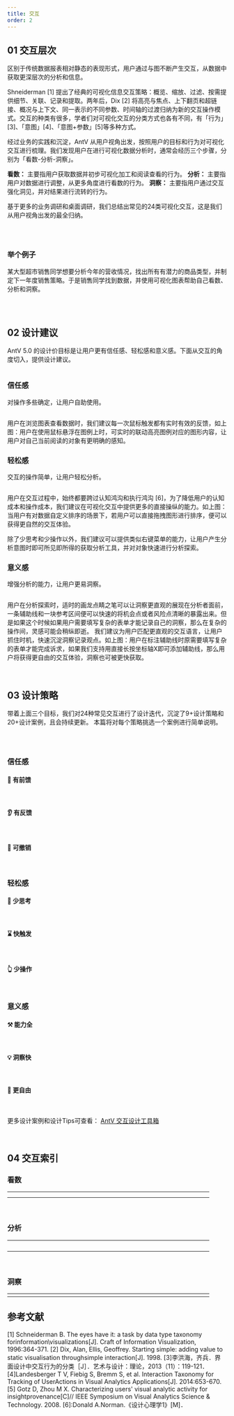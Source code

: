 ```yaml
---
title: 交互
order: 2
---
```


## 01 交互层次

区别于传统数据报表相对静态的表现形式，用户通过与图不断产生交互，从数据中获取更深层次的分析和信息。

Shneiderman [1] 提出了经典的可视化信息交互策略：概览、缩放、过滤、按需提供细节、关联、记录和提取。两年后，Dix [2] 将高亮与焦点、上下翻页和超链接、概况与上下文、同一表示的不同参数、时间轴的过渡归纳为新的交互操作模式。交互的种类有很多，学者们对可视化交互的分类方式也各有不同，有「行为」[3]、「意图」[4]、「意图+参数」[5]等多种方式。

经过业务的实践和沉淀，AntV 从用户视角出发，按照用户的目标和行为对可视化交互进行梳理。我们发现用户在进行可视化数据分析时，通常会经历三个步骤，分别为「看数-分析-洞察」。

**看数：** 主要指用户获取数据并初步可视化加工和阅读查看的行为。
**分析：** 主要指用户对数据进行调整，从更多角度进行看数的行为。
**洞察：** 主要指用户通过交互强化洞见，并对结果进行流转的行为。

基于更多的业务调研和桌面调研，我们总结出常见的24类可视化交互，这是我们从用户视角出发的最全归纳。

<img src='https://mdn.alipayobjects.com/huamei_qa8qxu/afts/img/A*7_pEQayJZzYAAAAAAAAAAAAADmJ7AQ/original' alt='' />

&nbsp;

### 举个例子

某大型超市销售同学想要分析今年的营收情况，找出所有有潜力的商品类型，并制定下一年度销售策略。于是销售同学找到数据，并使用可视化图表帮助自己看数、分析和洞察。

<img src='https://mdn.alipayobjects.com/huamei_qa8qxu/afts/img/A*tbjSSKbthzYAAAAAAAAAAAAADmJ7AQ/original' alt='' />

&nbsp;

## 02 设计建议

AntV 5.0 的设计价目标是让用户更有信任感、轻松感和意义感。下面从交互的角度切入，提供设计建议。

<img src='https://mdn.alipayobjects.com/huamei_qa8qxu/afts/img/A*L-r_SYACkmcAAAAAAAAAAAAADmJ7AQ/original' alt='' />

### 信任感

对操作多些确定，让用户自助使用。

<img src='https://mdn.alipayobjects.com/huamei_qa8qxu/afts/img/A*DKh3Qoh32iEAAAAAAAAAAAAADmJ7AQ/original' alt='' />

用户在浏览图表查看数据时，我们建议每一次鼠标触发都有实时有效的反馈，如上图：用户在使用鼠标悬浮在图例上时，可实时的联动高亮图例对应的图形内容，让用户对自己当前阅读的对象有更明确的感知。

### 轻松感

交互的操作简单，让用户轻松分析。

<img src='https://mdn.alipayobjects.com/huamei_qa8qxu/afts/img/A*u8ssSJmC5kMAAAAAAAAAAAAADmJ7AQ/original' alt='' />

用户在交互过程中，始终都要跨过认知鸿沟和执行鸿沟 [6]，为了降低用户的认知成本和操作成本，我们建议在可视化交互中提供更多的直接操纵的能力。如上图：当用户有对数据自定义排序的场景下，若用户可以直接拖拽图形进行排序，便可以获得更自然的交互体验。

除了少思考和少操作以外，我们建议可以提供类似右键菜单的能力，让用户产生分析意图时即可所见即所得的获取分析工具，并对对象快速进行分析探索。

### 意义感 

增强分析的能力，让用户更易洞察。

<img src='https://mdn.alipayobjects.com/huamei_qa8qxu/afts/img/A*BaTcRKwYhTYAAAAAAAAAAAAADmJ7AQ/original' alt='' />

用户在分析探索时，适时的画龙点睛之笔可以让洞察更直观的展现在分析者面前，一条辅助线和一块参考区间便可以快速的将机会点或者风险点清晰的暴露出来。但是如果这个时候如果用户需要填写复杂的表单才能记录自己的洞察，那么在复杂的操作间，灵感可能会稍纵即逝。
我们建议为用户匹配更直观的交互语言，让用户抓住时机，快速沉淀洞察记录观点。如上图：用户在标注辅助线时原需要填写复杂的表单才能完成诉求，如果我们支持用直接长按坐标轴X即可添加辅助线，那么用户将获得更自由的交互体验，洞察也可被更快获取。

&nbsp;
## 03 设计策略

带着上面三个目标，我们对24种常见交互进行了设计迭代，沉淀了9+设计策略和20+设计案例，且会持续更新。
本篇将对每个策略挑选一个案例进行简单说明。

<img src='https://mdn.alipayobjects.com/huamei_qa8qxu/afts/img/A*eyBiQKJ1gNUAAAAAAAAAAAAADmJ7AQ/original' alt='' />

&nbsp;
### 信任感

#### 👀 有前馈

<img src='https://mdn.alipayobjects.com/huamei_qa8qxu/afts/img/A*ygYdQaFfppEAAAAAAAAAAAAADmJ7AQ/original' alt='' />
&nbsp;

#### 👂 有反馈

<img src='https://mdn.alipayobjects.com/huamei_qa8qxu/afts/img/A*tSCjR4v1rb8AAAAAAAAAAAAADmJ7AQ/original' alt='' />
&nbsp;

#### 🤏 可撤销

<img src='https://mdn.alipayobjects.com/huamei_qa8qxu/afts/img/A*0CeVRralfEoAAAAAAAAAAAAADmJ7AQ/original' alt='' />
&nbsp;

### 轻松感

#### 🧠 少思考

<img src='https://mdn.alipayobjects.com/huamei_qa8qxu/afts/img/A*L4ZKTbNAmagAAAAAAAAAAAAADmJ7AQ/original' alt='' />
&nbsp;

#### ⌛️ 快触发

<img src='https://mdn.alipayobjects.com/huamei_qa8qxu/afts/img/A*INs5RJZckVcAAAAAAAAAAAAADmJ7AQ/original' alt='' />
&nbsp;

#### 👆 少操作

<img src='https://mdn.alipayobjects.com/huamei_qa8qxu/afts/img/A*4QneSo3H2ScAAAAAAAAAAAAADmJ7AQ/original' alt='' />
&nbsp;

### 意义感

#### ⚒️ 能力全

<img src='https://mdn.alipayobjects.com/huamei_qa8qxu/afts/img/A*ynQXTYINyrAAAAAAAAAAAAAADmJ7AQ/original' alt='' />
&nbsp;

#### 💡 洞察快

<img src='https://mdn.alipayobjects.com/huamei_qa8qxu/afts/img/A*NsbvQYXz25IAAAAAAAAAAAAADmJ7AQ/original' alt='' />
&nbsp;

#### 🥳 更自由

<img src='https://mdn.alipayobjects.com/huamei_qa8qxu/afts/img/A*ZEPRSb71URgAAAAAAAAAAAAADmJ7AQ/original' alt='' />
&nbsp;

更多设计案例和设计Tips可查看： <a href='https://www.yuque.com/antv/operation/lb0y0d6umtqay0ow'>AntV 交互设计工具箱</a>

&nbsp;

## 04 交互索引

### 看数

<table style="border: none;">
  <tr>
    <td style="text-align: center; width: 100px;border: none;"><img src='https://mdn.alipayobjects.com/huamei_qa8qxu/afts/img/A*fVkORZuhLFcAAAAAAAAAAAAADmJ7AQ/original' alt=''/></td>
    <td style="text-align: center; width: 100px;border: none;"><img src='https://mdn.alipayobjects.com/huamei_qa8qxu/afts/img/A*t-M9RoNdC6sAAAAAAAAAAAAADmJ7AQ/original' alt=''/></td>
    <td style="text-align: center; width: 100px;border: none;"><img src='https://mdn.alipayobjects.com/huamei_qa8qxu/afts/img/A*toSKTJDmztkAAAAAAAAAAAAADmJ7AQ/original' alt=''/></td>
    <td style="text-align: center; width: 100px;border: none;"><img src='https://mdn.alipayobjects.com/huamei_qa8qxu/afts/img/A*xypCRZZzGUYAAAAAAAAAAAAADmJ7AQ/original' alt=''/></td>
  </tr>
  <tr>
    <td style="text-align: center; width: 100px;border: none;"><img src='https://mdn.alipayobjects.com/huamei_qa8qxu/afts/img/A*IqfzRa1hMP4AAAAAAAAAAAAADmJ7AQ/original' alt=''/></td>
    <td style="text-align: center; width: 100px;border: none;"><img src='https://mdn.alipayobjects.com/huamei_qa8qxu/afts/img/A*kEL4SabGOvYAAAAAAAAAAAAADmJ7AQ/original' alt=''/></td>
    <td style="text-align: center; width: 100px;border: none;"><img src='https://mdn.alipayobjects.com/huamei_qa8qxu/afts/img/A*Hc7ARp6LdvoAAAAAAAAAAAAADmJ7AQ/original' alt=''/></td>
    <td style="text-align: center; width: 100px;border: none;"><img src='https://mdn.alipayobjects.com/huamei_qa8qxu/afts/img/A*wbGpSJWPLgMAAAAAAAAAAAAADmJ7AQ/original' alt=''/></td>
  </tr>
</table>

&nbsp;
### 分析

<table style="border: none;">
  <tr>
    <td style="text-align: center; width: 100px;border: none;"><img src='https://mdn.alipayobjects.com/huamei_qa8qxu/afts/img/A*r-ttQJREzocAAAAAAAAAAAAADmJ7AQ/original' alt=''/></td>
    <td style="text-align: center; width: 100px;border: none;"><img src='https://mdn.alipayobjects.com/huamei_qa8qxu/afts/img/A*XmetSYWu8bUAAAAAAAAAAAAADmJ7AQ/original' alt=''/></td>
    <td style="text-align: center; width: 100px;border: none;"><img src='https://mdn.alipayobjects.com/huamei_qa8qxu/afts/img/A*9qszSLhIfQ0AAAAAAAAAAAAADmJ7AQ/original' alt=''/></td>
    <td style="text-align: center; width: 100px;border: none;"><img src='https://mdn.alipayobjects.com/huamei_qa8qxu/afts/img/A*KhjUSq6vvuYAAAAAAAAAAAAADmJ7AQ/original' alt=''/></td>
  </tr>
  <tr>
    <td style="text-align: center; width: 100px;border: none;"><img src='https://mdn.alipayobjects.com/huamei_qa8qxu/afts/img/A*QoPPQZluvFEAAAAAAAAAAAAADmJ7AQ/original' alt=''/></td>
    <td style="text-align: center; width: 100px;border: none;"><img src='https://mdn.alipayobjects.com/huamei_qa8qxu/afts/img/A*13c-TL4AyHoAAAAAAAAAAAAADmJ7AQ/original' alt=''/></td>
    <td style="text-align: center; width: 100px;border: none;"><img src='https://mdn.alipayobjects.com/huamei_qa8qxu/afts/img/A*O1mSQI1fBQQAAAAAAAAAAAAADmJ7AQ/original' alt=''/></td>
    <td style="text-align: center; width: 100px;border: none;"><img src='https://mdn.alipayobjects.com/huamei_qa8qxu/afts/img/A*OwhPQ4N5J4cAAAAAAAAAAAAADmJ7AQ/original' alt=''/></td>
  </tr>
  <tr>
    <td style="text-align: center; width: 100px;border: none;"><img src='https://mdn.alipayobjects.com/huamei_qa8qxu/afts/img/A*V8ZkT4KaWYcAAAAAAAAAAAAADmJ7AQ/original' alt=''/></td>
    <td style="text-align: center; width: 100px;border: none;"><img src='https://mdn.alipayobjects.com/huamei_qa8qxu/afts/img/A*0iFAQo-pXpIAAAAAAAAAAAAADmJ7AQ/original' alt=''/></td>
    <td style="text-align: center; width: 100px;border: none;"><img src='https://mdn.alipayobjects.com/huamei_qa8qxu/afts/img/A*faVBQ7yaDbwAAAAAAAAAAAAADmJ7AQ/original' alt=''/></td>
    <td style="text-align: center; width: 100px;border: none;"><img src='https://mdn.alipayobjects.com/huamei_qa8qxu/afts/img/A*tRmTQ5VwfaIAAAAAAAAAAAAADmJ7AQ/original' alt=''/></td>
  </tr>
  <tr>
    <td style="text-align: center; width: 100px;border: none;"><img src='https://mdn.alipayobjects.com/huamei_qa8qxu/afts/img/A*0sQyQbUb4yYAAAAAAAAAAAAADmJ7AQ/original' alt=''/></td>
    <td style="text-align: center; width: 100px;border: none;"><img src='https://mdn.alipayobjects.com/huamei_qa8qxu/afts/img/A*qayNQbrz2dcAAAAAAAAAAAAADmJ7AQ/original' alt=''/></td>
    <td style="text-align: center; width: 100px;border: none;"></td>
    <td style="text-align: center; width: 100px;border: none;"></td>
  </tr>
</table>

&nbsp;
### 洞察

<table style="border: none;">
  <tr>
    <td style="text-align: center; width: 100px;border: none;"><img src='https://mdn.alipayobjects.com/huamei_qa8qxu/afts/img/A*2BPsSa_RhmEAAAAAAAAAAAAADmJ7AQ/original' alt=''/></td>
    <td style="text-align: center; width: 100px;border: none;"><img src='https://mdn.alipayobjects.com/huamei_qa8qxu/afts/img/A*nGWzS6OTZwMAAAAAAAAAAAAADmJ7AQ/original' alt=''/></td>
    <td style="text-align: center; width: 100px;border: none;"></td>
    <td style="text-align: center; width: 100px;border: none;"></td>
  </tr>
</table>

## 参考文献

[1] Schneiderman B. The eyes have it: a task by data type taxonomy forinformation\visualizations[J]. Craft of Information Visualization, 1996:364-371.
[2] Dix, Alan, Ellis, Geoffrey. Starting simple: adding value to static visualisation throughsimple interaction[J]. 1998.
[3]李洪海，齐兵．界面设计中交互行为的分类［J］．艺术与设计：理论，2013（11）：119-121．
[4]Landesberger T V, Fiebig S, Bremm S, et al. Interaction Taxonomy for Tracking of UserActions in Visual Analytics Applications[J]. 2014:653-670.
[5] Gotz D, Zhou M X. Characterizing users' visual analytic activity for insightprovenance[C]// IEEE Symposium on Visual Analytics Science & Technology. 2008.
[6]:Donald A.Norman.《设计心理学1》[M]．
